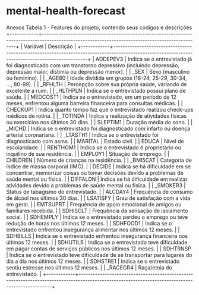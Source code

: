 # mental-health-forecast

Anexos
Tabela 1 - Features do projeto, contendo seus códigos e descrições
+------------+-------------------------------------------------------------------------------------------------------------------------------------------------+
| Variável   | Descrição                                                                                                                                       |
+------------+-------------------------------------------------------------------------------------------------------------------------------------------------+
| ADDEPEV3   | Indica se o entrevistado já foi diagnosticado com um transtorno depressivo (incluindo depressão, depressão maior, distimia ou depressão menor). |
| _SEX       | Sexo (masculino ou feminino).                                                                                                                   |
| _AGE80     | Idade dividida em grupos (18-24, 25-29, 30-34, …, 80-99).                                                                                       |
| _RFHLTH    | Percepção sobre sua própria saúde, variando de excelente a ruim.                                                                                |
| _HLTHPLN   | Indica se o entrevistado possui plano de saúde.                                                                                                 |
| MEDCOST1   | Indica se o entrevistado, em um período de 12 meses, enfrentou alguma barreira financeira para consultas médicas.                               |
| CHECKUP1   | Indica quanto tempo faz que o entrevistado realizou check-ups médicos de rotina.                                                                |
| _TOTINDA   | Indica a realização de atividades físicas ou exercícios nos últimos 30 dias.                                                                    |
| SLEPTIM1   | Duração média do sono.                                                                                                                          |
| _MICHD     | Indica se o entrevistado foi diagnosticado com infarto ou doença arterial coronariana.                                                          |
| _LTASTH1   | Indica se o entrevistado foi diagnosticado com asma.                                                                                            |
| MARITAL    | Estado civil.                                                                                                                                   |
| EDUCA      | Nível de escolaridade.                                                                                                                          |
| RENTHOM1   | Indica se o entrevistado é proprietário ou inquilino de sua residência.                                                                         |
| EMPLOY1    | Situação de emprego.                                                                                                                            |
| CHILDREN   | Número de crianças na residência.                                                                                                               |
| _BMI5CAT   | Categoria de índice de massa corporal (IMC).                                                                                                    |
| DECIDE     | Indica se há dificuldade em se concentrar, memorizar coisas ou tomar decisões devido a problemas de saúde mental ou física.                     |
| DIFFALON   | Indica se há dificuldade em realizar atividades devido a problemas de saúde mental ou física.                                                   |
| _SMOKER3   | Status de tabagismo do entrevistado.                                                                                                            |
| ALCDAY4    | Frequência de consumo de álcool nos últimos 30 dias.                                                                                            |
| LSATISFY   | Grau de satisfação com a vida em geral.                                                                                                         |
| EMTSUPRT   | Frequência de apoio emocional de amigos ou familiares recebida.                                                                                 |
| SDHISOLT   | Frequência da sensação de isolamento social.                                                                                                    |
| SDHEMPLY   | Indica se o entrevistado perdeu o emprego ou teve redução de horas nos últimos 12 meses.                                                        |
| SDHFOOD1   | Indica se o entrevistado enfrentou insegurança alimentar nos últimos 12 meses.                                                                  |
| SDHBILLS   | Indica se o entrevistado enfrentou insegurança financeira nos últimos 12 meses.                                                                 |
| SDHUTILS   | Indica se o entrevistado teve dificuldade em pagar contas de serviços públicos nos últimos 12 meses.                                            |
| SDHTRNSP   | Indica se o entrevistado teve dificuldade de se transportar para lugares do dia a dia nos últimos 12 meses.                                     |
| SDHSTRE1   | Indica se o entrevistado sentiu estresse nos últimos 12 meses.                                                                                  |
| _RACEGR4   | Raça/etnia do entrevistado.                                                                                                                     |
+------------+-------------------------------------------------------------------------------------------------------------------------------------------------+
